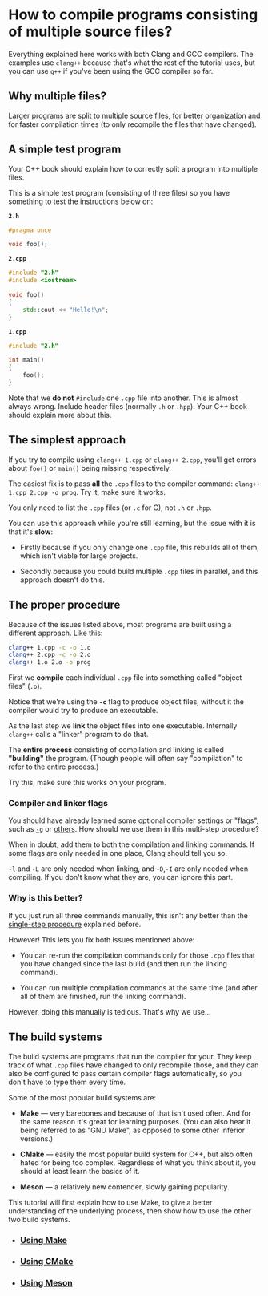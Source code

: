 # How to compile programs consisting of multiple source files?

Everything explained here works with both Clang and GCC compilers. The examples use `clang++` because that's what the rest of the tutorial uses, but you can use `g++` if you've been using the GCC compiler so far.

## Why multiple files?

Larger programs are split to multiple source files, for better organization and for faster compilation times (to only recompile the files that have changed).

## A simple test program

Your C++ book should explain how to correctly split a program into multiple files.

This is a simple test program (consisting of three files) so you have something to test the instructions below on:

**`2.h`**
```cpp
#pragma once

void foo();
```
**`2.cpp`**
```cpp
#include "2.h"
#include <iostream>

void foo()
{
    std::cout << "Hello!\n";
}
```
**`1.cpp`**
```cpp
#include "2.h"

int main()
{
    foo();
}
```

Note that we **do not** `#include` one `.cpp` file into another. This is almost always wrong. Include header files (normally `.h` or `.hpp`). Your C++ book should explain more about this.

## The simplest approach

If you try to compile using `clang++ 1.cpp` or `clang++ 2.cpp`, you'll get errors about `foo()` or `main()` being missing respectively.

The easiest fix is to pass **all** the `.cpp` files to the compiler command: `clang++ 1.cpp 2.cpp -o prog`. Try it, make sure it works.

You only need to list the `.cpp` files (or `.c` for C), not `.h` or `.hpp`.

You can use this approach while you're still learning, but the issue with it is that it's **slow**:

* Firstly because if you only change one `.cpp` file, this rebuilds all of them, which isn't viable for large projects.

* Secondly because you could build multiple `.cpp` files in parallel, and this approach doesn't do this.

## The proper procedure

Because of the issues listed above, most programs are built using a different approach. Like this:

```sh
clang++ 1.cpp -c -o 1.o
clang++ 2.cpp -c -o 2.o
clang++ 1.o 2.o -o prog
```
First we **compile** each individual `.cpp` file into something called "object files" (`.o`).

Notice that we're using the **`-c`** flag to produce object files, without it the compiler would try to produce an executable.

As the last step we **link** the object files into one executable. Internally `clang++` calls a "linker" program to do that.

The **entire process** consisting of compilation and linking is called **"building"** the program. (Though people will often say "compilation" to refer to the entire process.)

Try this, make sure this works on your program.

### Compiler and linker flags

You should have already learned some optional compiler settings or "flags", such as [`-g`](/tooling/articles/debugging_in_terminal.md) or [others](/tooling/articles/recommended_compiler_flags.md). How should we use them in this multi-step procedure?

When in doubt, add them to both the compilation and linking commands. If some flags are only needed in one place, Clang should tell you so.

`-l` and `-L` are only needed when linking, and `-D`,`-I` are only needed when compiling. If you don't know what they are, you can ignore this part.

### Why is this better?

If you just run all three commands manually, this isn't any better than the [single-step procedure](#the-simplest-approach) explained before.

However! This lets you fix both issues mentioned above:

* You can re-run the compilation commands only for those `.cpp` files that you have changed since the last build (and then run the linking command).

* You can run multiple compilation commands at the same time (and after all of them are finished, run the linking command).

However, doing this manually is tedious. That's why we use...

## The build systems

The build systems are programs that run the compiler for your. They keep track of what `.cpp` files have changed to only recompile those, and they can also be configured to pass certain compiler flags automatically, so you don't have to type them every time.

Some of the most popular build systems are:

* **Make** — very barebones and because of that isn't used often. And for the same reason it's great for learning purposes. (You can also hear it being referred to as "GNU Make", as opposed to some other inferior versions.)

* **CMake** — easily the most popular build system for C++, but also often hated for being too complex. Regardless of what you think about it, you should at least learn the basics of it.

* **Meson** — a relatively new contender, slowly gaining popularity.

This tutorial will first explain how to use Make, to give a better understanding of the underlying process, then show how to use the other two build systems.

* ### [Using Make](/tooling/articles/build_system_make.md)
* ### [Using CMake](TODO_cmake)
* ### [Using Meson](TODO_meson)
